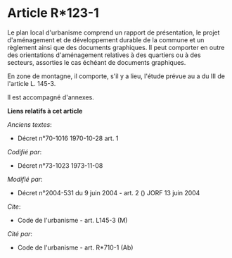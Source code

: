# Article R*123-1

Le plan local d'urbanisme comprend un rapport de présentation, le projet d'aménagement et de développement durable de la
commune et un règlement ainsi que des documents graphiques. Il peut comporter en outre des orientations d'aménagement
relatives à des quartiers ou à des secteurs, assorties le cas échéant de documents graphiques.

En zone de montagne, il comporte, s'il y a lieu, l'étude prévue au a du III de l'article L. 145-3.

Il est accompagné d'annexes.

**Liens relatifs à cet article**

_Anciens textes_:

  - Décret n°70-1016 1970-10-28 art. 1

_Codifié par_:

  - Décret n°73-1023 1973-11-08

_Modifié par_:

  - Décret n°2004-531 du 9 juin 2004 - art. 2 () JORF 13 juin 2004

_Cite_:

  - Code de l'urbanisme - art. L145-3 (M)

_Cité par_:

  - Code de l'urbanisme - art. R*710-1 (Ab)
